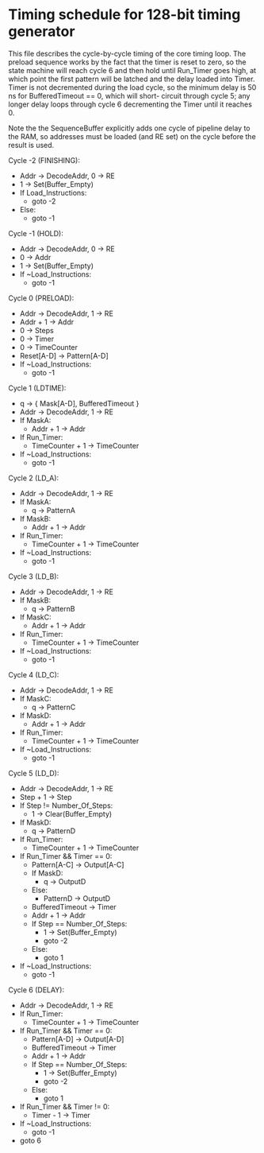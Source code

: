 Timing schedule for 128-bit timing generator
============================================

This file describes the cycle-by-cycle timing of the core timing loop. The preload
sequence works by the fact that the timer is reset to zero, so the state machine will
reach cycle 6 and then hold until Run_Timer goes high, at which point the first pattern
will be latched and the delay loaded into Timer. Timer is not decremented during the
load cycle, so the minimum delay is 50 ns for BufferedTimeout == 0, which will short-
circuit through cycle 5; any longer delay loops through cycle 6 decrementing the
Timer until it reaches 0.

Note the the SequenceBuffer explicitly adds one cycle of pipeline delay to the RAM,
so addresses must be loaded (and RE set) on the cycle before the result is used.

Cycle -2 (FINISHING):
  - Addr -> DecodeAddr, 0 -> RE
  - 1 -> Set(Buffer_Empty)
  - If Load_Instructions:
    * goto -2
  - Else:
    * goto -1

Cycle -1 (HOLD):
  - Addr -> DecodeAddr, 0 -> RE
  - 0 -> Addr
  - 1 -> Set(Buffer_Empty)
  - If ~Load_Instructions:
    * goto -1

Cycle 0 (PRELOAD):
  - Addr -> DecodeAddr, 1 -> RE
  - Addr + 1 -> Addr
  - 0 -> Steps
  - 0 -> Timer
  - 0 -> TimeCounter
  - Reset\[A-D] -> Pattern\[A-D]
  - If ~Load_Instructions:
    * goto -1

Cycle 1 (LDTIME):
  - q -> { Mask\[A-D], BufferedTimeout }
  - Addr -> DecodeAddr, 1 -> RE
  - If MaskA:
    * Addr + 1 -> Addr
  - If Run_Timer:
    * TimeCounter + 1 -> TimeCounter
  - If ~Load_Instructions:
    * goto -1

Cycle 2 (LD_A):
  - Addr -> DecodeAddr, 1 -> RE
  - If MaskA:
  	* q -> PatternA
  - If MaskB:
    * Addr + 1 -> Addr
  - If Run_Timer:
    * TimeCounter + 1 -> TimeCounter
  - If ~Load_Instructions:
    * goto -1

Cycle 3 (LD_B):
  - Addr -> DecodeAddr, 1 -> RE
  - If MaskB:
  	* q -> PatternB
  - If MaskC:
    * Addr + 1 -> Addr
  - If Run_Timer:
    * TimeCounter + 1 -> TimeCounter
  - If ~Load_Instructions:
    * goto -1

Cycle 4 (LD_C):
  - Addr -> DecodeAddr, 1 -> RE
  - If MaskC:
  	* q -> PatternC
  - If MaskD:
    * Addr + 1 -> Addr
  - If Run_Timer:
    * TimeCounter + 1 -> TimeCounter
  - If ~Load_Instructions:
    * goto -1

Cycle 5 (LD_D):
  - Addr -> DecodeAddr, 1 -> RE
  - Step + 1 -> Step
  - If Step != Number_Of_Steps:
    * 1 -> Clear(Buffer\_Empty)
  - If MaskD:
  	* q -> PatternD
  - If Run_Timer:
    * TimeCounter + 1 -> TimeCounter
  - If Run_Timer && Timer == 0:
    * Pattern\[A-C] -> Output\[A-C]
    * If MaskD:
	  + q -> OutputD
	* Else:
	  + PatternD -> OutputD
    * BufferedTimeout -> Timer
    * Addr + 1 -> Addr
    * If Step == Number\_Of\_Steps:
      + 1 -> Set(Buffer\_Empty)
      + goto -2
    * Else:
      + goto 1
  - If ~Load_Instructions:
    * goto -1

Cycle 6 (DELAY):
  - Addr -> DecodeAddr, 1 -> RE
  - If Run_Timer:
    * TimeCounter + 1 -> TimeCounter
  - If Run_Timer && Timer == 0:
    * Pattern\[A-D] -> Output\[A-D]
	* BufferedTimeout -> Timer
    * Addr + 1 -> Addr
	* If Step == Number\_Of\_Steps:
	  + 1 -> Set(Buffer\_Empty)
	  + goto -2
	* Else:
      + goto 1
  - If Run_Timer && Timer != 0:
    * Timer - 1 -> Timer
  - If ~Load_Instructions:
    * goto -1
  - goto 6

